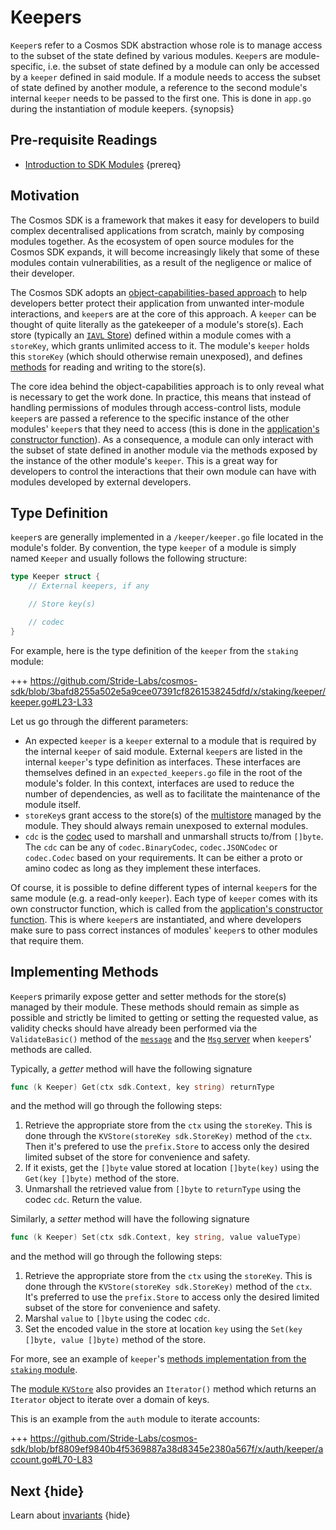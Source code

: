 <!--
order: 7
-->

# Keepers

`Keeper`s refer to a Cosmos SDK abstraction whose role is to manage access to the subset of the state defined by various modules. `Keeper`s are module-specific, i.e. the subset of state defined by a module can only be accessed by a `keeper` defined in said module. If a module needs to access the subset of state defined by another module, a reference to the second module's internal `keeper` needs to be passed to the first one. This is done in `app.go` during the instantiation of module keepers. {synopsis}

## Pre-requisite Readings

- [Introduction to SDK Modules](./intro.md) {prereq}

## Motivation

The Cosmos SDK is a framework that makes it easy for developers to build complex decentralised applications from scratch, mainly by composing modules together. As the ecosystem of open source modules for the Cosmos SDK expands, it will become increasingly likely that some of these modules contain vulnerabilities, as a result of the negligence or malice of their developer.

The Cosmos SDK adopts an [object-capabilities-based approach](../core/ocap.md) to help developers better protect their application from unwanted inter-module interactions, and `keeper`s are at the core of this approach. A `keeper` can be thought of quite literally as the gatekeeper of a module's store(s). Each store (typically an [`IAVL` Store](../core/store.md#iavl-store)) defined within a module comes with a `storeKey`, which grants unlimited access to it. The module's `keeper` holds this `storeKey` (which should otherwise remain unexposed), and defines [methods](#implementing-methods) for reading and writing to the store(s).

The core idea behind the object-capabilities approach is to only reveal what is necessary to get the work done. In practice, this means that instead of handling permissions of modules through access-control lists, module `keeper`s are passed a reference to the specific instance of the other modules' `keeper`s that they need to access (this is done in the [application's constructor function](../basics/app-anatomy.md#constructor-function)). As a consequence, a module can only interact with the subset of state defined in another module via the methods exposed by the instance of the other module's `keeper`. This is a great way for developers to control the interactions that their own module can have with modules developed by external developers.

## Type Definition

`keeper`s are generally implemented in a `/keeper/keeper.go` file located in the module's folder. By convention, the type `keeper` of a module is simply named `Keeper` and usually follows the following structure:

```go
type Keeper struct {
    // External keepers, if any

    // Store key(s)

    // codec
}
```

For example, here is the type definition of the `keeper` from the `staking` module:

+++ https://github.com/Stride-Labs/cosmos-sdk/blob/3bafd8255a502e5a9cee07391cf8261538245dfd/x/staking/keeper/keeper.go#L23-L33

Let us go through the different parameters:

- An expected `keeper` is a `keeper` external to a module that is required by the internal `keeper` of said module. External `keeper`s are listed in the internal `keeper`'s type definition as interfaces. These interfaces are themselves defined in an `expected_keepers.go` file in the root of the module's folder. In this context, interfaces are used to reduce the number of dependencies, as well as to facilitate the maintenance of the module itself.
- `storeKey`s grant access to the store(s) of the [multistore](../core/store.md) managed by the module. They should always remain unexposed to external modules.
- `cdc` is the [codec](../core/encoding.md) used to marshall and unmarshall structs to/from `[]byte`. The `cdc` can be any of `codec.BinaryCodec`, `codec.JSONCodec` or `codec.Codec` based on your requirements. It can be either a proto or amino codec as long as they implement these interfaces.

Of course, it is possible to define different types of internal `keeper`s for the same module (e.g. a read-only `keeper`). Each type of `keeper` comes with its own constructor function, which is called from the [application's constructor function](../basics/app-anatomy.md). This is where `keeper`s are instantiated, and where developers make sure to pass correct instances of modules' `keeper`s to other modules that require them.

## Implementing Methods

`Keeper`s primarily expose getter and setter methods for the store(s) managed by their module. These methods should remain as simple as possible and strictly be limited to getting or setting the requested value, as validity checks should have already been performed via the `ValidateBasic()` method of the [`message`](./messages-and-queries.md#messages) and the [`Msg` server](./msg-services.md) when `keeper`s' methods are called.

Typically, a _getter_ method will have the following signature

```go
func (k Keeper) Get(ctx sdk.Context, key string) returnType
```

and the method will go through the following steps:

1. Retrieve the appropriate store from the `ctx` using the `storeKey`. This is done through the `KVStore(storeKey sdk.StoreKey)` method of the `ctx`. Then it's prefered to use the `prefix.Store` to access only the desired limited subset of the store for convenience and safety.
2. If it exists, get the `[]byte` value stored at location `[]byte(key)` using the `Get(key []byte)` method of the store.
3. Unmarshall the retrieved value from `[]byte` to `returnType` using the codec `cdc`. Return the value.

Similarly, a _setter_ method will have the following signature

```go
func (k Keeper) Set(ctx sdk.Context, key string, value valueType)
```

and the method will go through the following steps:

1. Retrieve the appropriate store from the `ctx` using the `storeKey`. This is done through the `KVStore(storeKey sdk.StoreKey)` method of the `ctx`. It's preferred to use the `prefix.Store` to access only the desired limited subset of the store for convenience and safety.
2. Marshal `value` to `[]byte` using the codec `cdc`.
3. Set the encoded value in the store at location `key` using the `Set(key []byte, value []byte)` method of the store.

For more, see an example of `keeper`'s [methods implementation from the `staking` module](https://github.com/Stride-Labs/cosmos-sdk/blob/3bafd8255a502e5a9cee07391cf8261538245dfd/x/staking/keeper/keeper.go).

The [module `KVStore`](../core/store.md#kvstore-and-commitkvstore-interfaces) also provides an `Iterator()` method which returns an `Iterator` object to iterate over a domain of keys.

This is an example from the `auth` module to iterate accounts:

+++ https://github.com/Stride-Labs/cosmos-sdk/blob/bf8809ef9840b4f5369887a38d8345e2380a567f/x/auth/keeper/account.go#L70-L83

## Next {hide}

Learn about [invariants](./invariants.md) {hide}
